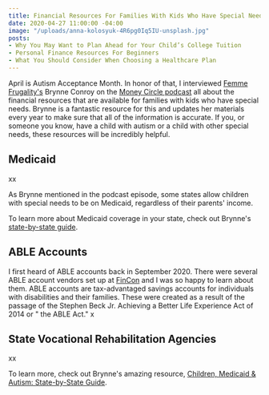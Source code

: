 ```yaml
---
title: Financial Resources For Families With Kids Who Have Special Needs
date: 2020-04-27 11:00:00 -04:00
image: "/uploads/anna-kolosyuk-4R6pg0Iq5IU-unsplash.jpg"
posts:
- Why You May Want to Plan Ahead for Your Child’s College Tuition
- Personal Finance Resources For Beginners
- What You Should Consider When Choosing a Healthcare Plan
---
```


April is Autism Acceptance Month. In honor of that, I interviewed [Femme Frugality's](https://femmefrugality.com/) Brynne Conroy on the [Money Circle podcast](https://www.maggiegermano.com/podcast/government-resources-for-families-with-special-needs-kids/) all about the financial resources that are available for families with kids who have special needs. Brynne is a fantastic resource for this and updates her materials every year to make sure that all of the information is accurate. If you, or someone you know, have a child with autism or a child with other special needs, these resources will be incredibly helpful. 

## Medicaid

xx

As Brynne mentioned in the podcast episode, some states allow children with special needs to be on Medicaid, regardless of their parents' income. 

To learn more about Medicaid coverage in your state, check out Brynne's [state-by-state guide](https://femmefrugality.com/state-by-state-medicaid-children-autism/). 

## ABLE Accounts

I first heard of ABLE accounts back in September 2020. There were several ABLE account vendors set up at [FinCon](https://finconexpo.com/) and I was so happy to learn about them. ABLE accounts are tax-advantaged savings accounts for individuals with disabilities and their families. These were created as a result of the passage of the Stephen Beck Jr. Achieving a Better Life Experience Act of 2014 or " the ABLE Act." x

## State Vocational Rehabilitation Agencies

xx

To learn more, check out Brynne's amazing resource, [Children, Medicaid & Autism: State-by-State Guide](https://femmefrugality.com/state-by-state-medicaid-children-autism/).